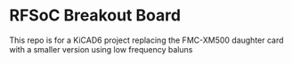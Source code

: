 # RFSoC Breakout Board

This repo is for a KiCAD6 project replacing the FMC-XM500 daughter card with a smaller version using low frequency baluns


